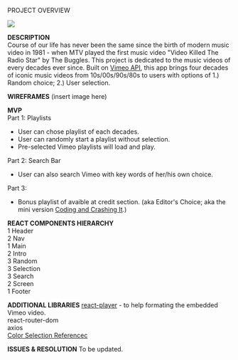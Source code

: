 PROJECT OVERVIEW 


![](https://media.giphy.com/media/8fRy4tyMSAZEs/giphy.gif)


**DESCRIPTION**
      <br />
      Course of our life has never been the same since the birth of modern music video in 1981 - when MTV played the first music video "Video Killed The Radio Star" by The Buggles. This project is dedicated to the music videos of every decades ever since.
      Built on <a href="//developer.vimeo.com/">Vimeo API</a>, this app brings four decades of iconic music videos from 10s/00s/90s/80s to users with options of 1.) Random choice; 2.) User selection. 


      
      
**WIREFRAMES**
  (insert image here)

**MVP**
<br />
Part 1: Playlists
  - User can chose playlist of each decades.
  - User can randomly start a playlist without selection.
  - Pre-selected Vimeo playlists will load and play.
  
Part 2: Search Bar
  - User can also search Vimeo with key words of her/his own choice.
 
Part 3: 
  - Bonus playlist of avaible at credit section. 
    (aka Editor's Choice; aka the mini version <a href="http://music.apple.com/us/playlist/coding-crushing-it/pl.u-76oNNrBC42qobo">Coding and Crashing It</a>.)
  
      

**REACT COMPONENTS HIERARCHY**
  <br />1 Header <br />
        2 Nav<br />
  1 Main<br />
        2 Intro<br />
              3 Random<br />
              3 Selection<br />
              3 Search<br />
        2 Screen<br />
  1 Footer<br />
  

**ADDITIONAL LIBRARIES**
<a href="https://github.com/CookPete/react-player">react-player</a> - to help formating the embedded Vimeo video.
<br />
react-router-dom
<br />
axios 
<br />
<a href="https://juiceboxinteractive.com/blog/color/">Color Selection Referencec</a>


**ISSUES & RESOLUTION**
To be updated.
